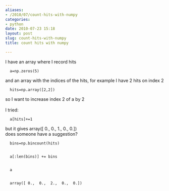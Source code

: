 ```yaml
---
aliases:
- /2010/07/count-hits-with-numpy
categories:
- python
date: 2010-07-23 15:18
layout: post
slug: count-hits-with-numpy
title: count hits with numpy

---
```


<p>
 I have an array where I record hits
 <br/>
 <code>
  a=np.zeros(5)
 </code>
 <br/>
 and an array with the indices of the hits, for example I have 2 hits on index 2
 <br/>
 <code>
  hits=np.array([2,2])
 </code>
 <br/>
 so I want to increase index 2 of a by 2
 <br/>
 <a name="more">
 </a>
 <br/>
 I tried:
 <br/>
 <code>
  a[hits]+=1
 </code>
 <br/>
 but it gives array([ 0.,  0.,  1.,  0.,  0.])
 <br/>
 does someone have a suggestion?
 <br/>
 <code>
  bins=np.bincount(hits)
  <br/>
  a[:len(bins)] += bins
  <br/>
  a
  <br/>
  array([ 0.,  0.,  2.,  0.,  0.])
 </code>
</p>
